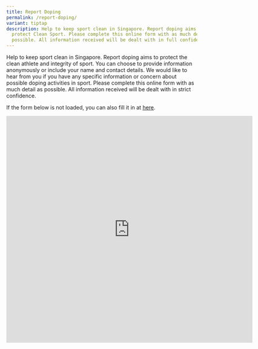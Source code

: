 ```yaml
---
title: Report Doping
permalink: /report-doping/
variant: tiptap
description: Help to keep sport clean in Singapore. Report doping aims to
  protect Clean Sport. Please complete this online form with as much details as
  possible. All information received will be dealt with in full confidentiality.
---
```

<p>Help to keep sport clean in Singapore. Report doping aims to protect the clean athlete and integrity of sport. You can choose to provide information anonymously or include your name and contact details. We would like to hear from you if you have any specific information or concern about possible doping activities in sport. Please complete this online form with as much detail as possible. All information received will be dealt with in strict confidence.</p><p>If the form below is not loaded, you can also fill it in at <a href="https://form.gov.sg/641a5cd1e31788001281c034" rel="noopener noreferrer nofollow" target="_blank"><u>here</u></a>.</p><p></p><div class="iframe-wrapper"><iframe height="600" width="650" allowfullscreen="true" frameborder="0" src="https://form.gov.sg/641a5cd1e31788001281c034"></iframe></div><p></p>